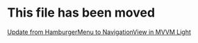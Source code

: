 # This file has been moved

[Update from HamburgerMenu to NavigationView in MVVM Light](https://github.com/microsoft/WindowsTemplateStudio/blob/release/docs/UWP/projectTypes/updatetonavigationview/mvvmlight-vb.md)